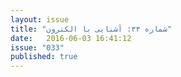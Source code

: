 ```yaml
---
layout: issue
title: "شماره ۳۳: آشنایی با الکترون"
date:   2016-06-03 16:41:12
issue: "033"
published: true
---
```


